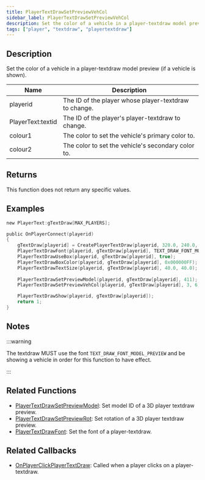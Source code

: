 ```yaml
---
title: PlayerTextDrawSetPreviewVehCol
sidebar_label: PlayerTextDrawSetPreviewVehCol
description: Set the color of a vehicle in a player-textdraw model preview (if a vehicle is shown).
tags: ["player", "textdraw", "playertextdraw"]
---
```


## Description

Set the color of a vehicle in a player-textdraw model preview (if a vehicle is shown).

| Name              | Description                                           |
| ----------------- | ----------------------------------------------------- |
| playerid          | The ID of the player whose player-textdraw to change. |
| PlayerText:textid | The ID of the player's player-textdraw to change.     |
| colour1           | The color to set the vehicle's primary color to.      |
| colour2           | The color to set the vehicle's secondary color to.    |

## Returns

This function does not return any specific values.

## Examples

```c
new PlayerText:gTextDraw[MAX_PLAYERS];

public OnPlayerConnect(playerid)
{
    gTextDraw[playerid] = CreatePlayerTextDraw(playerid, 320.0, 240.0, "_");
    PlayerTextDrawFont(playerid, gTextDraw[playerid], TEXT_DRAW_FONT_MODEL_PREVIEW);
    PlayerTextDrawUseBox(playerid, gTextDraw[playerid], true);
    PlayerTextDrawBoxColor(playerid, gTextDraw[playerid], 0x000000FF);
    PlayerTextDrawTextSize(playerid, gTextDraw[playerid], 40.0, 40.0);
    
    PlayerTextDrawSetPreviewModel(playerid, gTextDraw[playerid], 411);
    PlayerTextDrawSetPreviewVehCol(playerid, gTextDraw[playerid], 3, 6);

    PlayerTextDrawShow(playerid, gTextDraw[playerid]);
    return 1;
}
```

## Notes

:::warning

The textdraw MUST use the font `TEXT_DRAW_FONT_MODEL_PREVIEW` and be showing a vehicle in order for this function to have effect.

:::

## Related Functions

- [PlayerTextDrawSetPreviewModel](PlayerTextDrawSetPreviewModel): Set model ID of a 3D player textdraw preview.
- [PlayerTextDrawSetPreviewRot](PlayerTextDrawSetPreviewRot): Set rotation of a 3D player textdraw preview.
- [PlayerTextDrawFont](PlayerTextDrawFont): Set the font of a player-textdraw.

## Related Callbacks

- [OnPlayerClickPlayerTextDraw](../callbacks/OnPlayerClickPlayerTextDraw): Called when a player clicks on a player-textdraw.
